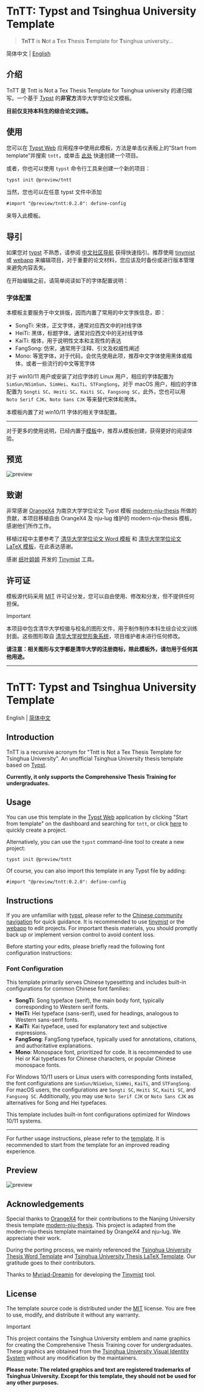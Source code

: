 # TnTT: Typst and Tsinghua University Template

> **TnTT** is **N**ot a **T**ex **T**hesis **T**emplate for **T**singhua university...

简体中文 | [English](#tntt-typst-and-tsinghua-university-template-1)

## 介绍

TnTT 是 Tntt is Not a Tex Thesis Template for Tsinghua university 的递归缩写。一个基于 [Typst](https://typst.app) 的**非官方**清华大学学位论文模板。

**目前仅支持本科生的综合论文训练。**

## 使用

您可以在 [Typst Web](https://typst.app) 应用程序中使用此模板，方法是单击仪表板上的“Start from template”并搜索 `tntt`，或单击 [此处](https://typst.app/app?template=tntt&version=0.2.0) 快速创建一个项目。

或者，你也可以使用 `typst` 命令行工具来创建一个新的项目：

```bash
typst init @preview/tntt
```

当然，您也可以在任意 typst 文件中添加

```typst
#import "@preview/tntt:0.2.0": define-config
```

来导入此模板。

## 导引

如果您对 [typst](https://typst.app/docs) 不熟悉，请参阅 [中文社区导航](https://typst.dev) 获得快速指引。推荐使用 [tinymist](https://github.com/Myriad-Dreamin/tinymist) 或 [webapp](https://typst.app) 来编辑项目，对于重要的论文材料，您应该及时备份或进行版本管理来避免内容丢失。

在开始编辑之前，请简单阅读如下的字体配置说明：

### 字体配置

本模板主要服务于中文排版，因而内置了常用的中文字族信息，即：

- SongTi: 宋体，正文字体，通常对应西文中的衬线字体
- HeiTi: 黑体，标题字体，通常对应西文中的无衬线字体
- KaiTi: 楷体，用于说明性文本和主观性的表达
- FangSong: 仿宋，通常用于注释、引文及权威性阐述
- Mono: 等宽字体，对于代码，会优先使用此项，推荐中文字体使用黑体或楷体，或者一些流行的中文等宽字体

对于 win10/11 用户或安装了对应字体的 Linux 用户，相应的字体配置为 `SimSun/NSimSun`、`SimHei`、`KaiTi`、`STFangSong`，对于 macOS 用户，相应的字体配置为 `Songti SC`、`Heiti SC`、`Kaiti SC`、`Fangsong SC`，此外，您也可以用 `Noto Serif CJK`、`Noto Sans CJK` 等来替代宋体和黑体。

本模板内置了对 win10/11 字体的相关字体配置。

---

对于更多的使用说明，已经内置于[模板](template/thesis.typ)中，推荐从模板创建，获得更好的阅读体验。

## 预览

![preview](thumbnail.png)

## 致谢

非常感谢 [OrangeX4](https://github.com/OrangeX4) 为南京大学学位论文 Typst 模板 [modern-nju-thesis](https://typst.app/universe/package/modern-nju-thesis) 所做的贡献，本项目移植自由 OrangeX4 及 nju-lug 维护的 modern-nju-thesis 模板，感谢他们所作工作。

移植过程中主要参考了 [清华大学学位论文 Word 模板](https://github.com/fatalerror-i/ThuWordThesis) 和 [清华大学学位论文 LaTeX 模板](https://github.com/tuna/thuthesis)，在此表达感谢。

感谢 [纸叶姐姐](https://github.com/Myriad-Dreamin) 开发的 [Tinymist](https://github.com/Myriad-Dreamin/tinymist) 工具。

## 许可证

模板源代码采用 [MIT](LICENSE) 许可证分发，您可以自由使用、修改和分发，但不提供任何担保。

> [!IMPORTANT]
>
> 本项目中包含清华大学校徽与校名的图形文件，用于制作制作本科生综合论文训练封面。这些图形取自 [清华大学视觉形象系统](https://vi.tsinghua.edu.cn/)，项目维护者未进行任何修改。
>
> **请注意：相关图形与文字都是清华大学的注册商标，除此模板外，请勿用于任何其他用途。**

---

# TnTT: Typst and Tsinghua University Template

English | [简体中文](#tntt-typst-and-tsinghua-university-template)

## Introduction

TnTT is a recursive acronym for "Tntt is Not a Tex Thesis Template for Tsinghua University". An unofficial Tsinghua University thesis template based on [Typst](https://typst.app).

**Currently, it only supports the Comprehensive Thesis Training for undergraduates.**

## Usage

You can use this template in the [Typst Web](https://typst.app) application by clicking "Start from template" on the dashboard and searching for `tntt`, or click [here](https://typst.app/app?template=tntt&version=0.2.0) to quickly create a project.

Alternatively, you can use the `typst` command-line tool to create a new project:

```bash
typst init @preview/tntt
```

Of course, you can also import this template in any Typst file by adding:

```typst
#import "@preview/tntt:0.2.0": define-config
```

## Instructions

If you are unfamiliar with [typst](https://typst.app/docs), please refer to the [Chinese community navigation](https://typst.dev) for quick guidance. It is recommended to use [tinymist](https://github.com/Myriad-Dreamin/tinymist) or the [webapp](https://typst.app) to edit projects. For important thesis materials, you should promptly back up or implement version control to avoid content loss.

Before starting your edits, please briefly read the following font configuration instructions:

### Font Configuration

This template primarily serves Chinese typesetting and includes built-in configurations for common Chinese font families:

- **SongTi**: Song typeface (serif), the main body font, typically corresponding to Western serif fonts.
- **HeiTi**: Hei typeface (sans-serif), used for headings, analogous to Western sans-serif fonts.
- **KaiTi**: Kai typeface, used for explanatory text and subjective expressions.
- **FangSong**: FangSong typeface, typically used for annotations, citations, and authoritative explanations.
- **Mono**: Monospace font, prioritized for code. It is recommended to use Hei or Kai typefaces for Chinese characters, or popular Chinese monospace fonts.

For Windows 10/11 users or Linux users with corresponding fonts installed, the font configurations are `SimSun/NSimSun`, `SimHei`, `KaiTi`, and `STFangSong`. For macOS users, the configurations are `Songti SC`, `Heiti SC`, `Kaiti SC`, and `Fangsong SC`. Additionally, you may use `Noto Serif CJK` or `Noto Sans CJK` as alternatives for Song and Hei typefaces.

This template includes built-in font configurations optimized for Windows 10/11 systems.

---

For further usage instructions, please refer to the [template](template/thesis.typ). It is recommended to start from the template for an improved reading experience.

## Preview

![preview](thumbnail.png)

## Acknowledgements

Special thanks to [OrangeX4](https://github.com/OrangeX4) for their contributions to the Nanjing University thesis template [modern-nju-thesis](https://typst.app/universe/package/modern-nju-thesis). This project is adapted from the modern-nju-thesis template maintained by OrangeX4 and nju-lug. We appreciate their work.

During the porting process, we mainly referenced the [Tsinghua University Thesis Word Template](https://github.com/fatalerror-i/ThuWordThesis) and [Tsinghua University Thesis LaTeX Template](https://github.com/tuna/thuthesis). Our gratitude goes to their contributors.

Thanks to [Myriad-Dreamin](https://github.com/Myriad-Dreamin) for developing the [Tinymist](https://github.com/Myriad-Dreamin/tinymist) tool.

## License

The template source code is distributed under the [MIT](LICENSE) license. You are free to use, modify, and distribute it without any warranty.

> [!IMPORTANT]
>
> This project contains the Tsinghua University emblem and name graphics for creating the Comprehensive Thesis Training cover for undergraduates. These graphics are obtained from the [Tsinghua University Visual Identity System](https://vi.tsinghua.edu.cn/) without any modification by the maintainers.
>
> **Please note: The related graphics and text are registered trademarks of Tsinghua University. Except for this template, they should not be used for any other purposes.**
